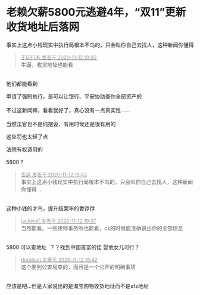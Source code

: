 # 老赖欠薪5800元逃避4年，“双11”更新收货地址后落网


事实上这点小钱现实中执行局根本不鸟的，只会叫你自己去找人，这种新闻你懂得<img src="static/image/smiley/yct/022.gif" smilieid="42" border="0" alt="" />

<div class="quote"><blockquote><font size="2"><a href="https://www.hostloc.com/forum.php?mod=redirect&amp;goto=findpost&amp;pid=9445096&amp;ptid=765937" target="_blank"><font color="#999999">无间行者 发表于 2020-11-12 19:42</font></a></font><br />
牛逼，收货地址也能看</blockquote></div><br />
<img src="static/image/smiley/default/lol.gif" smilieid="12" border="0" alt="" />他们都能看到

申请了强制执行，是可以让银行、平安协助查你全部资产的<br />
<br />
不过这新闻嘛，看看就好了，真心没有一点真实性…… <br />
<br />
当然法官也不是纯摆设，有用时候还是很有用的

这处罚也太轻了点

法院有权调用的<img id="aimg_PQsS8" onclick="zoom(this, this.src, 0, 0, 0)" class="zoom" src="https://cdn.jsdelivr.net/gh/hishis/forum-master/public/images/patch.gif" onmouseover="img_onmouseoverfunc(this)" onload="thumbImg(this)" border="0" alt="" />

5800？<br />


<div class="quote"><blockquote><font size="2"><a href="https://www.hostloc.com/forum.php?mod=redirect&amp;goto=findpost&amp;pid=9445110&amp;ptid=765937" target="_blank"><font color="#999999">告辞 发表于 2020-11-12 19:45</font></a></font><br />
事实上这点小钱现实中执行局根本不鸟的，只会叫你自己去找人，这种新闻你懂得 ...</blockquote></div><br />
这种小钱的才鸟，提升结案率的香饽饽

<div class="quote"><blockquote><font size="2"><a href="https://www.hostloc.com/forum.php?mod=redirect&amp;goto=findpost&amp;pid=9445077&amp;ptid=765937" target="_blank"><font color="#999999">jackwolf 发表于 2020-11-12 19:37</font></a></font><br />
当然能看。一些律师事务所也能看，cs的时候能准确说出你的全部信息</blockquote></div><br />
5800 可以查地址&nbsp;&nbsp;？？找到中国首富的佳 娶他女儿可行？

<div class="quote"><blockquote><font size="2"><a href="https://www.hostloc.com/forum.php?mod=redirect&amp;goto=findpost&amp;pid=9445097&amp;ptid=765937" target="_blank"><font color="#999999">doruison 发表于 2020-11-12 19:42</font></a></font><br />
这个要到公安局查的，而且是一个公开的明确事项</blockquote></div><br />
应该是吧…但是人家说出的是淘宝购物收货地址而不是sfz地址
